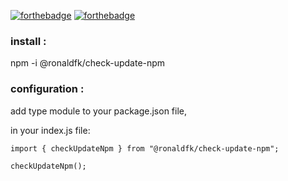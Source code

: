 [![forthebadge](https://img.shields.io/badge/LinkedIn-0077B5?style=for-the-badge&logo=linkedin&logoColor=white)](https://www.linkedin.com/in/ronald-fonlebeck)
[![forthebadge](https://img.shields.io/badge/Node.js-43853D?style=for-the-badge&logo=node.js&logoColor=white)](https://forthebadge.com)

### install :

npm -i @ronaldfk/check-update-npm

### configuration :
add type module to your package.json file,

in your index.js file:
```
import { checkUpdateNpm } from "@ronaldfk/check-update-npm";

checkUpdateNpm();

```